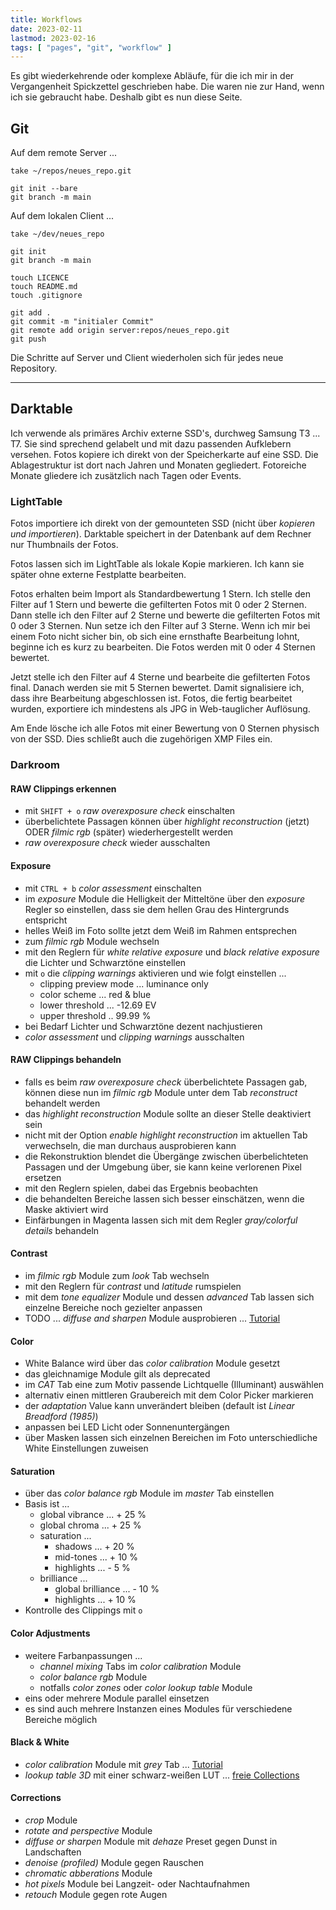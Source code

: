 ```yaml
---
title: Workflows
date: 2023-02-11
lastmod: 2023-02-16
tags: [ "pages", "git", "workflow" ]
---
```


Es gibt wiederkehrende oder komplexe Abläufe, für die ich mir in der 
Vergangenheit Spickzettel geschrieben habe. Die waren nie zur Hand, 
wenn ich sie gebraucht habe. Deshalb gibt es nun diese Seite.

## Git

Auf dem remote Server ...

    take ~/repos/neues_repo.git

    git init --bare
    git branch -m main

Auf dem lokalen Client ...

    take ~/dev/neues_repo

    git init
    git branch -m main

    touch LICENCE
    touch README.md
    touch .gitignore

    git add .
    git commit -m "initialer Commit"
    git remote add origin server:repos/neues_repo.git
    git push

Die Schritte auf Server und Client wiederholen sich für jedes neue Repository.

----

## Darktable

Ich verwende als primäres Archiv externe SSD's, durchweg Samsung T3 ... 
T7. Sie sind sprechend gelabelt und mit dazu passenden Aufklebern versehen. 
Fotos kopiere ich direkt von der Speicherkarte auf eine SSD. Die 
Ablagestruktur ist dort nach Jahren und Monaten gegliedert. Fotoreiche 
Monate gliedere ich zusätzlich nach Tagen oder Events.

### LightTable

Fotos importiere ich direkt von der gemounteten SSD (nicht über 
_kopieren und importieren_). Darktable speichert in der Datenbank auf 
dem Rechner nur Thumbnails der Fotos.

Fotos lassen sich im LightTable als lokale Kopie markieren. Ich kann sie 
später ohne externe Festplatte bearbeiten. 

Fotos erhalten beim Import als Standardbewertung 1 Stern. Ich stelle 
den  Filter auf 1 Stern und bewerte die gefilterten Fotos mit 0 oder 
2 Sternen. Dann stelle ich den Filter auf 2 Sterne und bewerte die 
gefilterten Fotos mit 0 oder 3 Sternen. Nun setze ich den Filter auf
3 Sterne. Wenn ich mir bei einem Foto nicht sicher bin, ob sich eine 
ernsthafte Bearbeitung lohnt, beginne ich es kurz zu bearbeiten. Die 
Fotos werden mit 0 oder 4 Sternen bewertet.

Jetzt stelle ich den Filter auf 4 Sterne und bearbeite die gefilterten 
Fotos final. Danach werden sie mit 5 Sternen bewertet. Damit signalisiere
ich, dass ihre Bearbeitung abgeschlossen ist. Fotos, die fertig 
bearbeitet wurden, exportiere ich mindestens als JPG in Web-tauglicher 
Auflösung.

Am Ende lösche ich alle Fotos mit einer Bewertung von 0 Sternen physisch 
von der SSD. Dies schließt auch die zugehörigen XMP Files ein.

### Darkroom

#### RAW Clippings erkennen

* mit ```SHIFT + o``` _raw overexposure check_ einschalten
* überbelichtete Passagen können über _highlight reconstruction_ (jetzt) ODER _filmic rgb_ (später) wiederhergestellt werden
* _raw overexposure check_ wieder ausschalten

#### Exposure

* mit ```CTRL + b``` _color assessment_ einschalten
* im _exposure_ Module die Helligkeit der Mitteltöne über den _exposure_ Regler so einstellen, dass sie dem hellen Grau des Hintergrunds entspricht
* helles Weiß im Foto sollte jetzt dem Weiß im Rahmen entsprechen
* zum _filmic rgb_ Module wechseln
* mit den Reglern für _white relative exposure_ und _black relative exposure_ die Lichter und Schwarztöne einstellen
* mit ```o``` die _clipping warnings_ aktivieren und wie folgt einstellen ...
  * clipping preview mode ... luminance only
  * color scheme ... red & blue
  * lower threshold ... -12.69 EV
  * upper threshold .. 99.99 %
* bei Bedarf Lichter und Schwarztöne dezent nachjustieren
* _color assessment_ und _clipping warnings_ ausschalten

#### RAW Clippings behandeln

* falls es beim _raw overexposure check_ überbelichtete Passagen gab, können diese nun im _filmic rgb_ Module unter dem Tab _reconstruct_ behandelt werden
* das _highlight reconstruction_ Module sollte an dieser Stelle deaktiviert sein
* nicht mit der Option _enable highlight reconstruction_ im aktuellen Tab verwechseln, die man durchaus ausprobieren kann
* die Rekonstruktion blendet die Übergänge zwischen überbelichteten Passagen und der Umgebung über, sie kann keine verlorenen Pixel ersetzen
* mit den Reglern spielen, dabei das Ergebnis beobachten
* die behandelten Bereiche lassen sich besser einschätzen, wenn die Maske aktiviert wird
* Einfärbungen in Magenta lassen sich mit dem Regler _gray/colorful details_ behandeln

#### Contrast

* im _filmic rgb_ Module zum _look_ Tab wechseln
* mit den Reglern für _contrast_ und _latitude_ rumspielen
* mit dem _tone equalizer_ Module und dessen _advanced_ Tab lassen sich einzelne Bereiche noch gezielter anpassen
* TODO ... _diffuse and sharpen_ Module ausprobieren ... [Tutorial](https://www.youtube.com/watch?v=pAbyORw0mng)

#### Color

* White Balance wird über das _color calibration_ Module gesetzt
* das gleichnamige Module gilt als deprecated
* im _CAT_ Tab eine zum Motiv passende Lichtquelle (Illuminant) auswählen
* alternativ einen mittleren Graubereich mit dem Color Picker markieren
* der _adaptation_ Value kann unverändert bleiben (default ist _Linear Breadford (1985)_)
* anpassen bei LED Licht oder Sonnenuntergängen
* über Masken lassen sich einzelnen Bereichen im Foto unterschiedliche White Einstellungen zuweisen

#### Saturation

* über das _color balance rgb_ Module im _master_ Tab einstellen
* Basis ist ...
  * global vibrance ... + 25 %
  * global chroma ... + 25 %
  * saturation ... 
    * shadows ... + 20 %
    * mid-tones ... + 10 %
    * highlights ... - 5 %
  * brilliance ...
    * global brilliance ... - 10 %
    * highlights ... + 10 %
* Kontrolle des Clippings mit ```o```

#### Color Adjustments

* weitere Farbanpassungen ...
  * _channel mixing_ Tabs im _color calibration_ Module
  * _color balance rgb_ Module
  * notfalls _color zones_ oder _color lookup table_ Module
* eins oder mehrere Module parallel einsetzen
* es sind auch mehrere Instanzen eines Modules für verschiedene Bereiche möglich

#### Black & White

* _color calibration_ Module mit _grey_ Tab ... [Tutorial](https://www.youtube.com/watch?v=Yg0pspIT0nE)
* _lookup table 3D_ mit einer schwarz-weißen LUT ... [freie Collections](https://www.reddit.com/r/DarkTable/comments/cyn5h1/darktable_collected_resources/)

#### Corrections

* _crop_ Module
* _rotate and perspective_ Module
* _diffuse or sharpen_ Module mit _dehaze_ Preset gegen Dunst in Landschaften
* _denoise (profiled)_ Module gegen Rauschen
* _chromatic abberations_ Module
* _hot pixels_ Module bei Langzeit- oder Nachtaufnahmen
* _retouch_ Module gegen rote Augen
